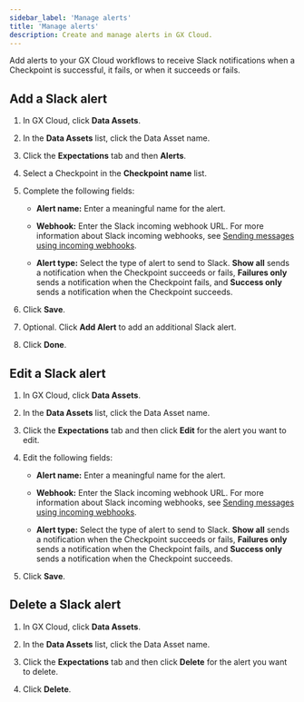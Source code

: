 ```yaml
---
sidebar_label: 'Manage alerts'
title: 'Manage alerts'
description: Create and manage alerts in GX Cloud.
---
```


Add alerts to your GX Cloud workflows to receive Slack notifications when a Checkpoint is successful, it fails, or when it succeeds or fails.

## Add a Slack alert

1. In GX Cloud, click **Data Assets**.

2. In the **Data Assets** list, click the Data Asset name.

3. Click the **Expectations** tab and then **Alerts**.

4. Select a Checkpoint in the **Checkpoint name** list.

5. Complete the following fields:

    - **Alert name:** Enter a meaningful name for the alert.

    - **Webhook:** Enter the Slack incoming webhook URL. For more information about Slack incoming webhooks, see [Sending messages using incoming webhooks](https://api.slack.com/messaging/webhooks).

    - **Alert type:** Select the type of alert to send to Slack. **Show all** sends a notification when the Checkpoint succeeds or fails, **Failures only** sends a notification when the Checkpoint fails, and **Success only** sends a notification when the Checkpoint succeeds. 

6. Click **Save**.

7. Optional. Click **Add Alert** to add an additional Slack alert.

8. Click **Done**.

## Edit a Slack alert

1. In GX Cloud, click **Data Assets**.

2. In the **Data Assets** list, click the Data Asset name.

3. Click the **Expectations** tab and then click **Edit** for the alert you want to edit.

4. Edit the following fields:

    - **Alert name:** Enter a meaningful name for the alert.

    - **Webhook:** Enter the Slack incoming webhook URL. For more information about Slack incoming webhooks, see [Sending messages using incoming webhooks](https://api.slack.com/messaging/webhooks).

    - **Alert type:** Select the type of alert to send to Slack. **Show all** sends a notification when the Checkpoint succeeds or fails, **Failures only** sends a notification when the Checkpoint fails, and **Success only** sends a notification when the Checkpoint succeeds. 

5. Click **Save**.

## Delete a Slack alert

1. In GX Cloud, click **Data Assets**.

2. In the **Data Assets** list, click the Data Asset name.

3. Click the **Expectations** tab and then click **Delete** for the alert you want to delete.

4. Click **Delete**.